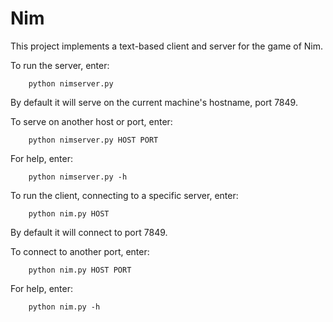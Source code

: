 # Nim

This project implements a text-based client and server for the game of Nim.

To run the server, enter:

```
	python nimserver.py
```

By default it will serve on the current machine's hostname, port 7849.

To serve on another host or port, enter:

```
	python nimserver.py HOST PORT
```

For help, enter:

```
	python nimserver.py -h
```

To run the client, connecting to a specific server, enter:

```
	python nim.py HOST
```

By default it will connect to port 7849.

To connect to another port, enter:

```
	python nim.py HOST PORT
```

For help, enter:

```
	python nim.py -h
```
